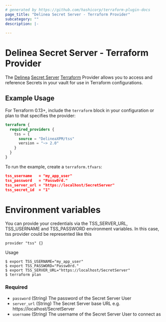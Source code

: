 ```yaml
---
# generated by https://github.com/hashicorp/terraform-plugin-docs
page_title: "Delinea Secret Server - Terraform Provider"
subcategory: ""
description: |-
  
---
```


# Delinea Secret Server - Terraform Provider

The [Delinea](https://delinea.com/) [Secret Server](https://delinea.com/products/secret-server/) [Terraform](https://www.terraform.io/) Provider allows you to access and reference Secrets in your vault for use in Terraform configurations.

## Example Usage

For Terraform 0.13+, include the `terraform` block in your configuration or plan to that specifies the provider:

```terraform
terraform {
  required_providers {
    tss = {
      source = "DelineaXPM/tss"
      version = "~> 2.0"
    }
  }
}
```

To run the example, create a `terraform.tfvars`:

```json
tss_username   = "my_app_user"
tss_password   = "Passw0rd."
tss_server_url = "https://localhost/SecretServer"
tss_secret_id  = "1"
```

# Environment variables

You can provide your credentials via the TSS_SERVER_URL, TSS_USERNAME and TSS_PASSWORD environment variables.
In this case, tss provider could be represented like this 
```
provider "tss" {}
```
Usage
```
$ export TSS_USERNAME="my_app_user"
$ export TSS_PASSWORD="Passw0rd."
$ export TSS_SERVER_URL="https://localhost/SecretServer"
$ terraform plan
```

### Required

- `password` (String) The password of the Secret Server User
- `server_url` (String) The Secret Server base URL e.g. https://localhost/SecretServer
- `username` (String) The username of the Secret Server User to connect as
